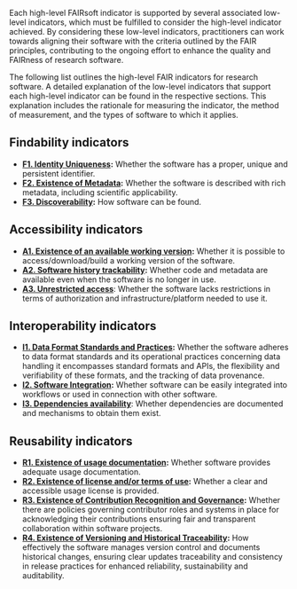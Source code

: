 Each high-level FAIRsoft indicator is supported by several associated low-level indicators, which must be fulfilled to consider the high-level indicator achieved. By considering these low-level indicators, practitioners can work towards aligning their software with the criteria outlined by the FAIR principles, contributing to the ongoing effort to enhance the quality and FAIRness of research software. 


The following list outlines the high-level FAIR indicators for research software. A detailed explanation of the low-level indicators that support each high-level indicator can be found in the respective sections. This explanation includes the rationale for measuring the indicator, the method of measurement, and the types of software to which it applies.

## Findability indicators

- **[F1. Identity Uniqueness](./findability/F1_identity_uniqueness/):** Whether the software has a proper, unique and persistent identifier. 
- **[F2. Existence of Metadata](./findability/F2_existence_of_metadata/):** Whether the software is described with rich metadata, including scientific applicability.
- **[F3. Discoverability](./findability/F3_searchability/):** How software can be found.


## Accessibility indicators

- **[A1. Existence of an available working version](./accessibility/A1_downloadable/):** Whether it is possible to access/download/build a working version of the software. 
- **[A2. Software history trackability](./accessibility/A2_trackability/):** Whether code and metadata are available even when the software is no longer in use.
- **[A3. Unrestricted access](./accessibility/A3_unrestricted_access/)**: Whether the software lacks restrictions in terms of authorization and infrastructure/platform needed to use it.


## Interoperability indicators

- **[I1. Data Format Standards and Practices](./interoperability/I1_input_output/):** Whether the software adheres to data format standards and its operational practices concerning data handling it encompasses standard formats and APIs, the flexibility and verifiability of these formats, and the tracking of data provenance. 
- **[I2. Software Integration](./interoperability/I2_workflow_compatibility/):** Whether software can be easily integrated into workflows or used in connection with other software.
- **[I3. Dependencies availability](./interoperability/I3_dependencies_available/)**: Whether dependencies are documented and mechanisms to obtain them exist.


## Reusability indicators 

- **[R1. Existence of usage documentation](./reusability/R1_usage_documentation/):** Whether software provides adequate usage documentation.
- **[R2. Existence of license and/or terms of use](./reusability/R2_license/):** Whether a clear and accessible usage license is provided.
- **[R3. Existence of Contribution Recognition and Governance](./reusability/R3_contribution_policy/):** Whether there are policies governing contributor roles and systems in place for acknowledging their contributions ensuring fair and transparent collaboration within software projects.
- **[R4. Existence of Versioning and Historical Traceability](./reusability/R4_provenance/):** How effectively the software manages version control and documents historical changes, ensuring clear updates traceability and consistency in release practices for enhanced reliability, sustainability and auditability.